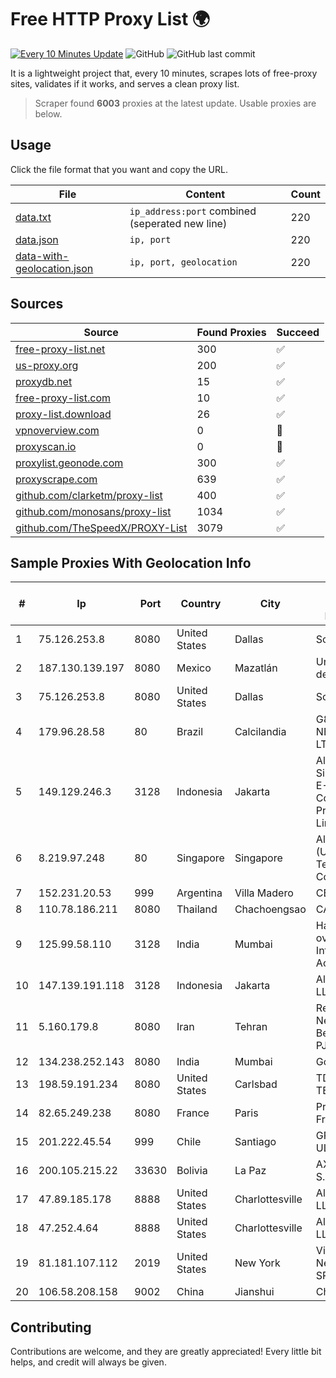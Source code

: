 
# Free HTTP Proxy List 🌍

[![Every 10 Minutes Update](https://github.com/mertguvencli/http-proxy-list/actions/workflows/main.yml/badge.svg?branch=main)](https://github.com/mertguvencli/http-proxy-list/actions/workflows/main.yml)
![GitHub](https://img.shields.io/github/license/mertguvencli/http-proxy-list)
![GitHub last commit](https://img.shields.io/github/last-commit/mertguvencli/http-proxy-list)

It is a lightweight project that, every 10 minutes, scrapes lots of free-proxy sites, validates if it works, and serves a clean proxy list.


> Scraper found **6003** proxies at the latest update. Usable proxies are below.

## Usage

Click the file format that you want and copy the URL.


|File|Content|Count|
|----|-------|-----|
|[data.txt](https://raw.githubusercontent.com/mertguvencli/http-proxy-list/main/proxy-list/data.txt)|`ip_address:port` combined (seperated new line)|220|
|[data.json](https://raw.githubusercontent.com/mertguvencli/http-proxy-list/main/proxy-list/data.json)|`ip, port`|220|
|[data-with-geolocation.json](https://raw.githubusercontent.com/mertguvencli/http-proxy-list/main/proxy-list/data-with-geolocation.json)|`ip, port, geolocation`|220|

## Sources

|Source|Found Proxies|Succeed|
|------|-------------|-------|
|[free-proxy-list.net](https://free-proxy-list.net)|300|✅|
|[us-proxy.org](https://www.us-proxy.org)|200|✅|
|[proxydb.net](http://proxydb.net)|15|✅|
|[free-proxy-list.com](https://free-proxy-list.com/?page=&port=&type%5B%5D=http&type%5B%5D=https&up_time=0&search=Search)|10|✅|
|[proxy-list.download](https://www.proxy-list.download/HTTP)|26|✅|
|[vpnoverview.com](https://vpnoverview.com/privacy/anonymous-browsing/free-proxy-servers)|0|🚫|
|[proxyscan.io](https://www.proxyscan.io)|0|🚫|
|[proxylist.geonode.com](https://proxylist.geonode.com/api/proxy-list?limit=300&page=1&sort_by=lastChecked&sort_type=desc&protocols=http,https)|300|✅|
|[proxyscrape.com](https://api.proxyscrape.com/v2/?request=displayproxies&protocol=http&timeout=10000&country=all&ssl=all&anonymity=all)|639|✅|
|[github.com/clarketm/proxy-list](https://raw.githubusercontent.com/clarketm/proxy-list/master/proxy-list-raw.txt)|400|✅|
|[github.com/monosans/proxy-list](https://raw.githubusercontent.com/monosans/proxy-list/main/proxies/http.txt)|1034|✅|
|[github.com/TheSpeedX/PROXY-List](https://raw.githubusercontent.com/TheSpeedX/PROXY-List/master/http.txt)|3079|✅|


## Sample Proxies With Geolocation Info

|#|Ip|Port|Country|City|Internet Service Provider|
|-|--|----|-------|----|-------------------------|
|1|75.126.253.8|8080|United States|Dallas|SoftLayer|
|2|187.130.139.197|8080|Mexico|Mazatlán|Uninet S.A. de C.V.|
|3|75.126.253.8|8080|United States|Dallas|SoftLayer|
|4|179.96.28.58|80|Brazil|Calcilandia|G8 NETWORKS LTDA|
|5|149.129.246.3|3128|Indonesia|Jakarta|Alibaba.com Singapore E-Commerce Private Limited|
|6|8.219.97.248|80|Singapore|Singapore|Alibaba (US) Technology Co., Ltd.|
|7|152.231.20.53|999|Argentina|Villa Madero|CBRNET|
|8|110.78.186.211|8080|Thailand|Chachoengsao|CAT-BB|
|9|125.99.58.110|3128|India|Mumbai|Hathway IP over Cable Internet Access|
|10|147.139.191.118|3128|Indonesia|Jakarta|Alibaba.com LLC|
|11|5.160.179.8|8080|Iran|Tehran|Respina Networks & Beyond PJSC|
|12|134.238.252.143|8080|India|Mumbai|Google LLC|
|13|198.59.191.234|8080|United States|Carlsbad|TDS TELECOM|
|14|82.65.249.238|8080|France|Paris|Proxad / Free SAS|
|15|201.222.45.54|999|Chile|Santiago|GRUPO ULLOA SpA|
|16|200.105.215.22|33630|Bolivia|La Paz|AXS Bolivia S. A.|
|17|47.89.185.178|8888|United States|Charlottesville|Alibaba.com LLC|
|18|47.252.4.64|8888|United States|Charlottesville|Alibaba.com LLC|
|19|81.181.107.112|2019|United States|New York|Virtono Networks SRL|
|20|106.58.208.158|9002|China|Jianshui|Chinanet|



## Contributing

Contributions are welcome, and they are greatly appreciated! Every
little bit helps, and credit will always be given.

